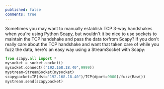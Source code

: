 ```yaml
---
published: false
comments: true
---
```

Sometimes you may want to manually establish TCP 3-way handshakes when you're using Python Scapy, but wouldn't it be nice to use sockets to maintain the TCP handshake and pass the data to/from Scapy? If you don't really care about the TCP handshake and want that taken care of while you fuzz the data, here's an easy way using a StreamSocket with Scapy:

```python
from scapy.all import *
mysocket = socket.socket()
mysocket.connect(("192.168.18.40",9999))
mystream=StreamSocket(mysocket)
scapypacket=IP(dst="192.168.18.40")/TCP(dport=9000)/fuzz(Raw())
mystream.send(scapypacket)
```
